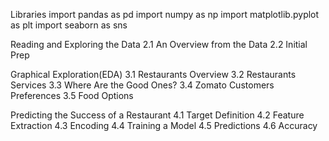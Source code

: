 Libraries
import pandas as pd
import numpy as np
import matplotlib.pyplot as plt
import seaborn as sns

Reading and Exploring the Data 2.1 An Overview from the Data 2.2 Initial Prep

Graphical Exploration(EDA) 3.1 Restaurants Overview 3.2 Restaurants Services 3.3 Where Are the Good Ones? 3.4 Zomato Customers Preferences 3.5 Food Options

Predicting the Success of a Restaurant 4.1 Target Definition 4.2 Feature Extraction 4.3 Encoding 4.4 Training a Model 4.5 Predictions 4.6 Accuracy
